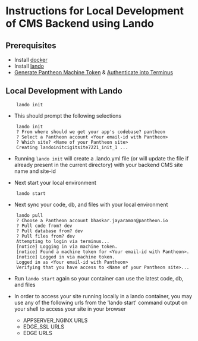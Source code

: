 # Instructions for Local Development of CMS Backend using Lando

## Prerequisites

- Install [docker](https://docs.docker.com/get-docker/)
- Install [lando](https://docs.lando.dev/getting-started/installation.html)
- [Generate Pantheon Machine Token](https://pantheon.io/docs/machine-tokens#create-a-machine-token) & [Authenticate into Terminus](https://pantheon.io/docs/machine-tokens#authenticate-into-terminus)

## Local Development with Lando

```
    lando init
```

- This should prompt the following selections

```
    lando init
    ? From where should we get your app's codebase? pantheon
    ? Select a Pantheon account <Your email-id with Pantheon>
    ? Which site? <Name of your Pantheon site>
    Creating landoinitcigitsite7221_init_1 ...
```

- Running `lando init` will create a .lando.yml file (or will update the file if  already present in the current directory) with your backend CMS site name and site-id

- Next start your local environment

```
    lando start
```

- Next sync your code, db, and files with your local environment

```
    lando pull
    ? Choose a Pantheon account bhaskar.jayaraman@pantheon.io
    ? Pull code from? dev
    ? Pull database from? dev
    ? Pull files from? dev
    Attempting to login via terminus...
    [notice] Logging in via machine token.
    [notice] Found a machine token for <Your email-id with Pantheon>.
    [notice] Logged in via machine token.
    Logged in as <Your email-id with Pantheon>
    Verifying that you have access to <Name of your Pantheon site>...
```

- Run `lando start` again so your container can use the latest code, db, and files

- In order to access your site running locally in a lando container, you may use any of the following urls from the 'lando start' command output on your shell to access your site in your browser
  - APPSERVER_NGINX URLS
  - EDGE_SSL URLS
  - EDGE URLS